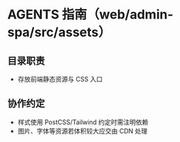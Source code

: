 # AGENTS 指南（web/admin-spa/src/assets）

## 目录职责
- 存放前端静态资源与 CSS 入口

## 协作约定
- 样式使用 PostCSS/Tailwind 约定时需注明依赖
- 图片、字体等资源若体积较大应交由 CDN 处理
